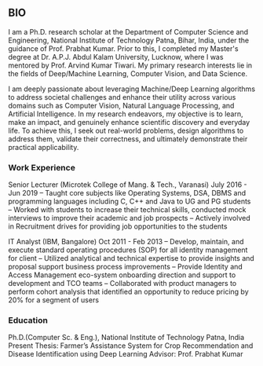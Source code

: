 ## BIO
I am a Ph.D. research scholar at the Department of Computer Science and Engineering, National Institute of Technology Patna, Bihar, India, under the guidance of Prof. Prabhat Kumar. Prior to this, I completed my Master's degree at Dr. A.P.J. Abdul Kalam University, Lucknow, where I was mentored by Prof. Arvind Kumar Tiwari. My primary research interests lie in the fields of Deep/Machine Learning, Computer Vision, and Data Science.

I am deeply passionate about leveraging Machine/Deep Learning algorithms to address societal challenges and enhance their utility across various domains such as Computer Vision, Natural Language Processing, and Artificial Intelligence. In my research endeavors, my objective is to learn, make an impact, and genuinely enhance scientific discovery and everyday life. To achieve this, I seek out real-world problems, design algorithms to address them, validate their correctness, and ultimately demonstrate their practical applicability.


### Work Experience
Senior Lecturer (Microtek College of Mang. & Tech., Varanasi) July 2016 - Jun 2019
– Taught core subjects like Operating Systems, DSA, DBMS and programming languages
including C, C++ and Java to UG and PG students
– Worked with students to increase their technical skills, conducted mock interviews
to improve their academic and job prospects
– Actively involved in Recruitment drives for providing job opportunities to the students

IT Analyst (IBM, Bangalore) Oct 2011 - Feb 2013
– Develop, maintain, and execute standard operating procedures (SOP) for all identity
management for client
– Utilized analytical and technical expertise to provide insights and proposal
support business process improvements
– Provide Identity and Access Management eco-system onboarding direction and support
to development and TCO teams
– Collaborated with product managers to perform cohort analysis that identified an
opportunity to reduce pricing by 20% for a segment of users

### Education
Ph.D.(Computer Sc. & Eng.), National Institute of Technology Patna, India Present
Thesis: Farmer’s Assistance System for Crop Recommendation and Disease
Identification using Deep Learning
Advisor: Prof. Prabhat Kumar


